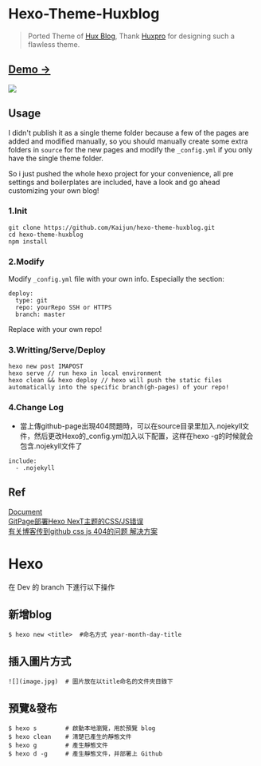 # Hexo-Theme-Huxblog

> Ported Theme of [Hux Blog](https://github.com/Huxpro/huxpro.github.io), Thank [Huxpro](https://github.com/Huxpro) for designing such a flawless theme.

## [Demo &rarr;](http://kaijun.github.io/hexo-theme-huxblog)

![](http://huangxuan.me/img/blog-desktop.jpg)

## Usage

I didn't publish it as a single theme folder because a few of the pages are added and modified manually, so you should manually create some extra folders in `source` for the new pages and modify the `_config.yml` if you only have the single theme folder.

So i just pushed the whole hexo project for your convenience, all pre settings and boilerplates are included, have a look and go ahead customizing your own blog!

### 1.Init

```
git clone https://github.com/Kaijun/hexo-theme-huxblog.git
cd hexo-theme-huxblog
npm install
```

### 2.Modify
Modify `_config.yml` file with your own info.
Especially the section:

```
deploy:
  type: git
  repo: yourRepo SSH or HTTPS
  branch: master
```
Replace with your own repo!

### 3.Writting/Serve/Deploy

```
hexo new post IMAPOST
hexo serve // run hexo in local environment
hexo clean && hexo deploy // hexo will push the static files automatically into the specific branch(gh-pages) of your repo!
```

### 4.Change Log

-  當上傳github-page出現404問題時，可以在source目录里加入.nojekyll文件，然后更改Hexo的_config.yml加入以下配置，这样在hexo -g的时候就会包含.nojekyll文件了
```
include:
  - .nojekyll
```

## Ref
[Document](https://github.com/Huxpro/huxpro.github.io)  
[GitPage部署Hexo NexT主题的CSS/JS错误](http://awhisper.github.io/2016/11/21/GitPage-Next%E7%9A%84CSS-JS%E9%94%99%E8%AF%AF/)  
[有关博客传到github css js 404的问题 解决方案](https://github.com/iissnan/hexo-theme-next/issues/1220)  

# Hexo 
在 Dev 的 branch 下進行以下操作

## 新增blog
```
$ hexo new <title>  #命名方式 year-month-day-title
```

## 插入圖片方式
```
![](image.jpg)  # 圖片放在以title命名的文件夾目錄下

```

## 預覽&發布
```
$ hexo s		# 啟動本地瀏覽，用於預覽 blog
$ hexo clean    # 清楚已產生的靜態文件
$ hexo g        # 產生靜態文件
$ hexo d -g     # 產生靜態文件，并部署上 Github

```



